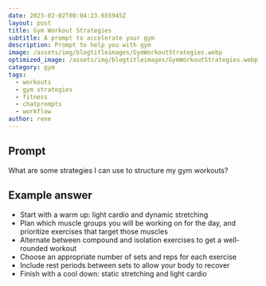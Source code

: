 ```yaml
---
date: 2023-02-02T00:04:23.655945Z
layout: post
title: Gym Workout Strategies
subtitle: A prompt to accelerate your gym
description: Prompt to help you with gym 
image: /assets/img/blogtitleimages/GymWorkoutStrategies.webp
optimized_image: /assets/img/blogtitleimages/GymWorkoutStrategies.webp
category: gym
tags:
  - workouts
  - gym strategies
  - fitness
  - chatprompts
  - workflow
author: rene
---
```


## Prompt

  <div class='promptinnerdivtop'>
    <div class='prompttextdiv'>
    <p>What are some strategies I can use to structure my gym workouts?</p>
    </div>
  </div>


## Example answer
  <div class='promptinnerdivbottom' >
    <div class='prompttextdiv'>
    <p>

<ul>
  <li>Start with a warm up: light cardio and dynamic stretching</li>
  <li>Plan which muscle groups you will be working on for the day, and prioritize exercises that target those muscles</li>
  <li>Alternate between compound and isolation exercises to get a well-rounded workout</li>
  <li>Choose an appropriate number of sets and reps for each exercise</li>
  <li>Include rest periods between sets to allow your body to recover</li>
  <li>Finish with a cool down: static stretching and light cardio</li>
</ul></p>
    </div>
  </div>
